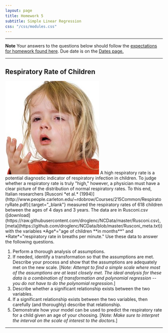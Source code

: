 ```yaml
---
layout: page
title: Homework 5
subtitle: Simple Linear Regression
css: "/css/modules.css"
---
```


----

<div class="alert alert-warning">
  <strong>Note</strong> Your answers to the questions below should follow the <a href="../../resources/hwformat" target="_blank">expectations for homework found here</a>. Due date is on the <a href="../../resources/Dates-Current" target="_blank">Dates page.</a>
</div>

----

## Respiratory Rate of Children
<img src="../zimgs/respiratory-infection.jpg" alt="Respiratory Infection" class="img-right">
A high respiratory rate is a potential diagnostic indicator of respiratory infection in children.  To judge whether a respiratory rate is truly "high," however, a physician must have a clear picture of the distribution of normal respiratory rates.  To this end, Italian researchers [Rusconi *et al.* (1994)](http://www.people.carleton.edu/~rdobrow/Courses/215Common/RespiratoryRate.pdf){:target="_blank"} measured the respiratory rates of 618 children between the ages of 4 days and 3 years.  The data are in Rusconi.csv ([download](https://raw.githubusercontent.com/droglenc/NCData/master/Rusconi.csv), [meta](https://github.com/droglenc/NCData/blob/master/Rusconi_meta.txt)) with the variables *Age*="age of children **in months**" and *Rate*="respiratory rate in breaths per minute." Use these data to answer the following questions.

1. Perform a thorough analysis of assumptions.
1. If needed, identify a transformation so that the assumptions are met.  Describe your process and show that the assumptions are adequately met on the new scale. [*Note: Attempt to find a simple scale where most of the assumptions are at least closely met.  The ideal analysis for these data is a combination of transformation and polynomial regression -- you do not have to do the polynomial regression.*]
1. Describe whether a significant relationship exists between the two variables.
1. If a significant relationship exists between the two variables, then carefully (and thoroughly) describe that relationship.
1. Demonstrate how your model can be used to predict the respiratory rate for a child given an age of your choosing. [*Note: Make sure to interpret the interval on the scale of interest to the doctors.*]

----
